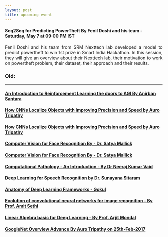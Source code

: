 ```yaml
---
layout: post
title: upcoming event
---
```


#### Seq2Seq for Predicting PowerTheft By Fenil Doshi and his team - Saturday, May 7 at 09:00 PM IST


<p style="text-align: justify;">Fenil Doshi and his team from SRM Nexttech lab developed a model to predict powertheft to win 1st prize in Smart India Hackathon. In this session, they will give an overview about their Nexttech lab, their motivation to work on powertheft problem, their dataset, their approach and their results.
</p>
<p style="text-align: justify;">
</p>
<p style="text-align: justify;">
</p>

### Old:
---------------------------------------------------------------------------------------------------------------------------


#### [An Introduction to Reinforcement Learning the doors to AGI By Anirban Santara](http://idli.group/session/2017-04-29-Intro-to-RRN/)

#### [How CNNs Localize Objects with Improving Precision and Speed by Auro Tripathy ](http://idli.group/session/2017-04-22-how-cnn-works/)

#### [ How CNNs Localize Objects with Improving Precision and Speed by Auro Tripathy](http://idli.group/session/2017-04-22-how-cnn-works/)

#### [Computer Vision for Face Recognition By - Dr. Satya Mallick ](http://idli.group/session/2017-04-15-Language-understanding/)

#### [Computer Vision for Face Recognition By - Dr. Satya Mallick ](http://idli.group/session/2017-04-08-CVML/)

#### [Computational Pathology - An Introduction - By Dr Neeraj Kumar Vaid](http://idli.group/session/2017-04-01-Computational/)

#### [Deep Learning for Speech Recognition by Dr. Sunayana Sitaram]( http://idli.group/session/2017-03-25-dl-avr/ )

#### [Anatomy of Deep Learning Frameworks - Gokul](http://idli.group/session/2017-03-18-Anatomy-of-DL/)

#### [Evolution of convolutional neural networks for image recognition - By Prof. Amit Sethi](http://idli.group/session/2017-03-11-Evolution-of-NL/)

#### [Linear Algebra basic for Deep Learning - By Prof. Arjit Mondal](http://idli.group/session/2017-03-04-Overview-of-linear-algebra/)

#### [GoogleNet Overview Advance By Auro Tripathy on 25th-Feb-2017](https://indiadeeplearninginitiative-idli.github.io/session/2017-02-25-GoogleNet-Overview/)
